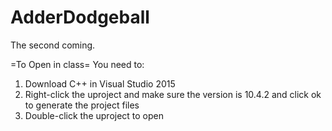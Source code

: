 # AdderDodgeball
The second coming.

=To Open in class=
You need to:
  1. Download C++ in Visual Studio 2015
  2. Right-click the uproject and make sure the version is 10.4.2 and click ok to generate the project files
  3. Double-click the uproject to open
